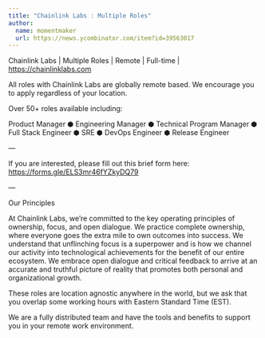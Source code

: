 ```yaml
---
title: "Chainlink Labs : Multiple Roles"
author:
  name: momentmaker
  url: https://news.ycombinator.com/item?id=39563017
---
```

Chainlink Labs | Multiple Roles | Remote | Full-time | <a href="https:&#x2F;&#x2F;chainlinklabs.com" rel="nofollow">https:&#x2F;&#x2F;chainlinklabs.com</a>

All roles with Chainlink Labs are globally remote based. We encourage you to apply regardless of your location.

Over 50+ roles available including:

Product Manager ⬢ Engineering Manager ⬢ Technical Program Manager ⬢ Full Stack Engineer ⬢ SRE ⬢ DevOps Engineer ⬢ Release Engineer

—

If you are interested, please fill out this brief form here:
<a href="https:&#x2F;&#x2F;forms.gle&#x2F;ELS3mr46fYZkyDQ79" rel="nofollow">https:&#x2F;&#x2F;forms.gle&#x2F;ELS3mr46fYZkyDQ79</a>

—

Our Principles

At Chainlink Labs, we’re committed to the key operating principles of ownership, focus, and open dialogue. We practice complete ownership, where everyone goes the extra mile to own outcomes into success. We understand that unflinching focus is a superpower and is how we channel our activity into technological achievements for the benefit of our entire ecosystem. We embrace open dialogue and critical feedback to arrive at an accurate and truthful picture of reality that promotes both personal and organizational growth.

These roles are location agnostic anywhere in the world, but we ask that you overlap some working hours with Eastern Standard Time (EST).

We are a fully distributed team and have the tools and benefits to support you in your remote work environment.
